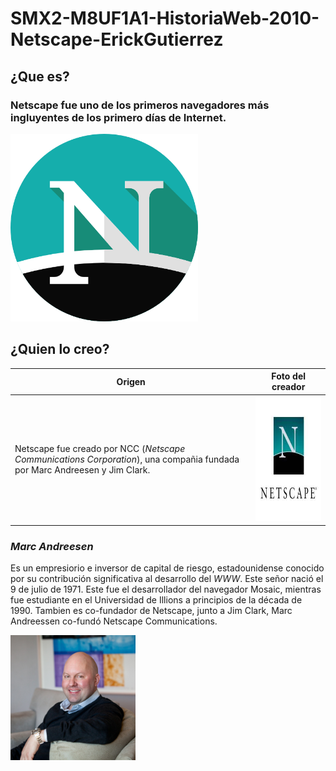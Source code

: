 # SMX2-M8UF1A1-HistoriaWeb-2010-Netscape-ErickGutierrez
## ¿Que es?
### Netscape fue uno de los primeros navegadores más ingluyentes de los primero días de Internet. 

<img src="./Fotos/518706.png" alt="Netscape" width="300" height="300" />

## ¿Quien lo creo?
|Origen|Foto del creador|
|------------------------|--------------------|
|Netscape fue creado por NCC (*Netscape Communications Corporation*), una compañia fundada por Marc Andreesen y Jim Clark.   |<img src="./Fotos/descarga.jpeg" alt="netscapecorpotion" width="200" height="200" />|


### *Marc Andreesen*
 Es un empresiorio e inversor de capital de riesgo, estadounidense conocido por su contribución significativa al desarrollo del *WWW*. Este señor nació el 9 de julio de 1971. Este fue el desarrollador del navegador Mosaic, mientras fue estudiante en el Universidad de Illions a principios de la década de 1990. Tambien es co-fundador de Netscape, junto a Jim Clark, Marc Andreessen co-fundó Netscape Communications.

<img src="./Fotos/Marc-Andreessen-squared.jpg"  alt="Marc Andreesen" width="200" height="200" >